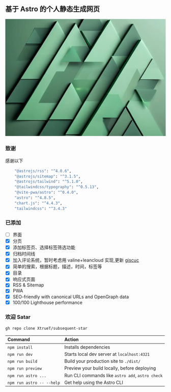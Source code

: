 ## 基于 Astro 的个人静态生成网页

![](./public/image/header.webp)

### 致谢

感谢以下

```bash
    "@astrojs/rss": "^4.0.6",
    "@astrojs/sitemap": "^3.1.5",
    "@astrojs/tailwind": "^5.1.0",
    "@tailwindcss/typography": "^0.5.13",
    "@vite-pwa/astro": "^0.4.0",
    "astro": "^4.8.5",
    "chart.js": "^4.4.3",
    "tailwindcss": "^3.4.3"
```

### 已添加

- [ ] 界面
- [x] 分页
- [x] 添加标签页、选择标签筛选功能
- [x] 归档时间线
- [x] 加入评论系统，暂时考虑用 valine+leancloud 实现,更新 [giscuc]()
- [x] 简单的搜索，根据标题，描述，时间，标签等
- [x] 目录
- [x] 响应式页面
- [x] RSS & Sitemap
- [x] PWA
- [x] SEO-friendly with canonical URLs and OpenGraph data
- [x] 100/100 Lighthouse performance

### 欢迎 Satar

```bash
gh repo clone XtrueT/subsequent-star
```

| Command                   | Action                                           |
| :------------------------ | :----------------------------------------------- |
| `npm install`             | Installs dependencies                            |
| `npm run dev`             | Starts local dev server at `localhost:4321`      |
| `npm run build`           | Build your production site to `./dist/`          |
| `npm run preview`         | Preview your build locally, before deploying     |
| `npm run astro ...`       | Run CLI commands like `astro add`, `astro check` |
| `npm run astro -- --help` | Get help using the Astro CLI                     |
